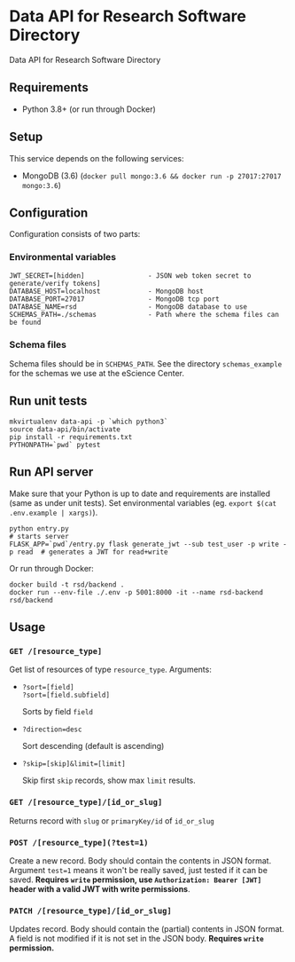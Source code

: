 # Data API for Research Software Directory

Data API for Research Software Directory

## Requirements

- Python 3.8+ (or run through Docker)

## Setup

This service depends on the following services:
- MongoDB (3.6) (`docker pull mongo:3.6 && docker run -p 27017:27017 mongo:3.6`)


## Configuration

Configuration consists of two parts:

### Environmental variables

```shell
JWT_SECRET=[hidden]                - JSON web token secret to generate/verify tokens]
DATABASE_HOST=localhost            - MongoDB host
DATABASE_PORT=27017                - MongoDB tcp port
DATABASE_NAME=rsd                  - MongoDB database to use
SCHEMAS_PATH=./schemas             - Path where the schema files can be found
```

### Schema files

Schema files should be in `SCHEMAS_PATH`. See the directory `schemas_example`
for the schemas we use at the eScience Center.

## Run unit tests

```shell
mkvirtualenv data-api -p `which python3`
source data-api/bin/activate
pip install -r requirements.txt
PYTHONPATH=`pwd` pytest
```

## Run API server

Make sure that your Python is up to date and requirements are installed (same as under unit tests).
Set environmental variables (eg. `export $(cat .env.example | xargs)`).

```shell
python entry.py                                                               # starts server
FLASK_APP=`pwd`/entry.py flask generate_jwt --sub test_user -p write -p read  # generates a JWT for read+write
```

Or run through Docker:

```shell
docker build -t rsd/backend .
docker run --env-file ./.env -p 5001:8000 -it --name rsd-backend rsd/backend
```

## Usage

### `GET /[resource_type]`

Get list of resources of type `resource_type`. Arguments:

- ```shell
  ?sort=[field]
  ?sort=[field.subfield]
  ```
  Sorts by field `field`

- ```shell
  ?direction=desc
  ```
  Sort descending (default is ascending)

- ```shell
  ?skip=[skip]&limit=[limit]
  ```
  Skip first `skip` records, show max `limit` results.

### `GET /[resource_type]/[id_or_slug]`

Returns record with `slug` or `primaryKey/id` of `id_or_slug`

### `POST /[resource_type](?test=1)`

Create a new record. Body should contain the contents in JSON format.
Argument `test=1` means it won't be really saved, just tested if it can be saved.
**Requires `write` permission, use `Authorization: Bearer [JWT]` header with a valid JWT with write permissions**.

### `PATCH /[resource_type]/[id_or_slug]`

Updates record. Body should contain the (partial) contents in JSON format.
A field is not modified if it is not set in the JSON body.
**Requires `write` permission.**
